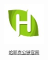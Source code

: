 


<div style="text-align:center"><a href="/cn/hayek.html" > <img src="/imgs/128.png" /></a></div>
<p align="center"><a href="/cn/hayek.html" > 哈耶克公链官网 </a></p>